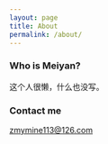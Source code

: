 ```yaml
---
layout: page
title: About
permalink: /about/
---
```


### Who is Meiyan? 

这个人很懒，什么也没写。


### Contact me

[zmymine113@126.com](mailto:zmymine113@126.com)
